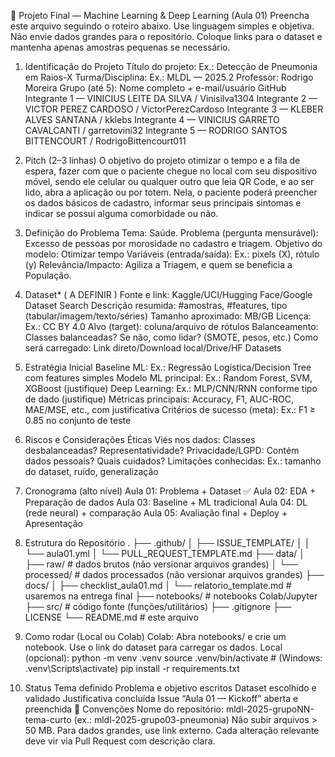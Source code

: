 🚀 Projeto Final — Machine Learning & Deep Learning (Aula 01)
Preencha este arquivo seguindo o roteiro abaixo. Use linguagem simples e objetiva. Não envie dados grandes para o repositório. Coloque links para o dataset e mantenha apenas amostras pequenas se necessário.

1) Identificação do Projeto
Título do projeto: Ex.: Detecção de Pneumonia em Raios-X
Turma/Disciplina: Ex.: MLDL — 2025.2
Professor: Rodrigo Moreira
Grupo (até 5): Nome completo + e-mail/usuário GitHub
Integrante 1 — VINICIUS LEITE DA SILVA / Vinisilva1304
Integrante 2 — VICTOR PEREZ CARDOSO / VictorPerezCardoso
Integrante 3 — KLEBER ALVES SANTANA / kklebs
Integrante 4 — VINICIUS GARRETO CAVALCANTI / garretovini32
Integrante 5 — RODRIGO SANTOS BITTENCOURT / RodrigoBittencourt011
2) Pitch (2–3 linhas)
O objetivo do projeto otimizar o tempo e a fila de espera, fazer com que o paciente chegue no local com seu dispositivo móvel, sendo ele celular ou qualquer outro que leia QR Code, e ao ser lido, abra a aplicação ou por totem. Nela, o paciente poderá preencher os dados básicos de cadastro, informar seus principais sintomas e indicar se possui alguma comorbidade ou não.

3) Definição do Problema
Tema: Saúde.
Problema (pergunta mensurável): Excesso de pessoas por morosidade no cadastro e triagem.
Objetivo do modelo: Otimizar tempo
Variáveis (entrada/saída): Ex.: pixels (X), rótulo (y)
Relevância/Impacto: Agiliza a Triagem, e quem se beneficia a População.
4) Dataset* ( A DEFINIR )
Fonte e link: Kaggle/UCI/Hugging Face/Google Dataset Search 
Descrição resumida: #amostras, #features, tipo (tabular/imagem/texto/séries)
Tamanho aproximado: MB/GB
Licença: Ex.: CC BY 4.0
Alvo (target): coluna/arquivo de rótulos
Balanceamento: Classes balanceadas? Se não, como lidar? (SMOTE, pesos, etc.)
Como será carregado: Link direto/Download local/Drive/HF Datasets
5) Estratégia Inicial
Baseline ML: Ex.: Regressão Logística/Decision Tree com features simples
Modelo ML principal: Ex.: Random Forest, SVM, XGBoost (justifique)
Deep Learning: Ex.: MLP/CNN/RNN conforme tipo de dado (justifique)
Métricas principais: Accuracy, F1, AUC-ROC, MAE/MSE, etc., com justificativa
Critérios de sucesso (meta): Ex.: F1 ≥ 0.85 no conjunto de teste
6) Riscos e Considerações Éticas
Viés nos dados: Classes desbalanceadas? Representatividade?
Privacidade/LGPD: Contém dados pessoais? Quais cuidados?
Limitações conhecidas: Ex.: tamanho do dataset, ruído, generalização
7) Cronograma (alto nível)
Aula 01: Problema + Dataset ✅
Aula 02: EDA + Preparação de dados
Aula 03: Baseline + ML tradicional
Aula 04: DL (rede neural) + comparação
Aula 05: Avaliação final + Deploy + Apresentação
8) Estrutura do Repositório
.
├── .github/
│   ├── ISSUE_TEMPLATE/
│   │   └── aula01.yml
│   └── PULL_REQUEST_TEMPLATE.md
├── data/
│   ├── raw/            # dados brutos (não versionar arquivos grandes)
│   └── processed/      # dados processados (não versionar arquivos grandes)
├── docs/
│   ├── checklist_aula01.md
│   └── relatorio_template.md  # usaremos na entrega final
├── notebooks/          # notebooks Colab/Jupyter
├── src/                # código fonte (funções/utilitários)
├── .gitignore
├── LICENSE
└── README.md           # este arquivo
9) Como rodar (Local ou Colab)
Colab: Abra notebooks/ e crie um notebook. Use o link do dataset para carregar os dados.
Local (opcional):
python -m venv .venv
source .venv/bin/activate  # (Windows: .venv\Scripts\activate)
pip install -r requirements.txt
10) Status
 Tema definido
 Problema e objetivo escritos
 Dataset escolhido e validado
 Justificativa concluída
 Issue “Aula 01 — Kickoff” aberta e preenchida
📌 Convenções
Nome do repositório: mldl-2025-grupoNN-tema-curto (ex.: mldl-2025-grupo03-pneumonia)
Não subir arquivos > 50 MB. Para dados grandes, use link externo.
Cada alteração relevante deve vir via Pull Request com descrição clara.

